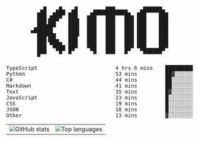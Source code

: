 <div align="center">
<pre>
   ▄█   ▄█▄  ▄█     ▄▄▄▄███▄▄▄▄    ▄██████▄ 
  ███ ▄███▀ ███   ▄██▀▀▀███▀▀▀██▄ ███    ███
  ███▐██▀   ███▌  ███   ███   ███ ███    ███
 ▄█████▀    ███▌  ███   ███   ███ ███    ███
▀▀█████▄    ███▌  ███   ███   ███ ███    ███
  ███▐██▄   ███   ███   ███   ███ ███    ███
  ███ ▀███▄ ███   ███   ███   ███ ███    ███
  ███   ▀█▀ █▀     ▀█   ███   █▀   ▀██████▀ 
  ▀                                         
</pre>
  

<!--START_SECTION:waka-->
<p align="center">
<pre>
TypeScript                         4 hrs 6 mins    ███████████▓░░░░░░░░░░░░░   46.42 %
Python                             53 mins         ██▓░░░░░░░░░░░░░░░░░░░░░░   10.06 %
C#                                 44 mins         ██░░░░░░░░░░░░░░░░░░░░░░░   08.39 %
Markdown                           41 mins         ██░░░░░░░░░░░░░░░░░░░░░░░   07.89 %
Text                               35 mins         █▓░░░░░░░░░░░░░░░░░░░░░░░   06.78 %
JavaScript                         23 mins         █░░░░░░░░░░░░░░░░░░░░░░░░   04.47 %
CSS                                19 mins         █░░░░░░░░░░░░░░░░░░░░░░░░   03.62 %
JSON                               18 mins         █░░░░░░░░░░░░░░░░░░░░░░░░   03.51 %
Other                              13 mins         ▓░░░░░░░░░░░░░░░░░░░░░░░░   02.46 %
</pre>
</p>
<!--END_SECTION:waka-->

<table align="center">
  <tr>
    <td valign="top">
      <img alt="GitHub stats"
           src="https://github-readme-stats.vercel.app/api?username=kim0chi&show_icons=true&hide_title=true&rank_icon=percentile&line_height=28&hide_border=true&theme=dark" />
    </td>
    <td valign="top">
      <img alt="Top languages"
           src="https://github-readme-stats.vercel.app/api/top-langs/?username=kim0chi&layout=compact&card_width=420&langs_count=8&hide_border=true&theme=dark" />
    </td>
  </tr>
</table>



